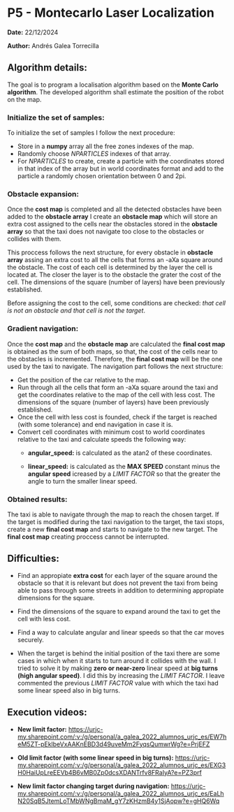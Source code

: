 # P5 - Montecarlo Laser Localization
**Date:** 22/12/2024

**Author:** Andrés Galea Torrecilla

## Algorithm details:
The goal is to program a localisation algorithm based on the **Monte Carlo algorithm**. The developed algorithm shall estimate the position of the robot on the map.

### Initialize the set of samples:
To initialize the set of samples I follow the next procedure:
- Store in a **numpy** array all the free zones indexes of the map.
- Randomly choose *NPARTICLES* indexes of that array.
- For *NPARTICLES* to create, create a particle with the coordinates stored in that index of the array but in world coordinates format and add to the particle a randomly chosen orientation between 0 and 2pi. 

### Obstacle expansion:

Once the **cost map** is completed and all the detected obstacles have been added to the **obstacle array** I create an **obstacle map** which will store an extra cost assigned to the cells near the obstacles stored in the **obstacle array** so that the taxi does not navigate too close to the obstacles or collides with them.

This proccess follows the next structure, for every obstacle in **obstacle array** assing an extra cost to all the cells that forms an -aXa square around the obstacle. The cost of each cell is determined by the layer the cell is located at. The closer the layer is to the obstacle the grater the cost of the cell. The dimensions of the square (number of layers) have been previously established.

Before assigning the cost to the cell, some conditions are checked: *that cell is not an obstacle and that cell is not the target*.

### Gradient navigation:

Once the **cost map** and the **obstacle map** are calculated the **final cost map** is obtained as the sum of both maps, so that, the cost of the cells near to the obstacles is incremented. Therefore, the **final cost map** will be the one used by the taxi to navigate.
The navigation part follows the next structure:
- Get the position of the car relative to the map.
- Run through all the cells that form an -aXa square around the taxi and get the coordinates relative to the map of the cell with less cost. The dimensions of the square (number of layers) have been previously established.
- Once the cell with less cost is founded, check if the target is reached (with some tolerance) and end navigation in case it is.
- Convert cell coordinates with minimum cost to world coordinates relative to the taxi and calculate speeds the following way:
  - **angular_speed:** is calculated as the atan2 of these coordinates.

  - **linear_speed:** is calculated as the **MAX SPEED** constant minus the **angular speed** icreased by a *LIMIT FACTOR* so that the greater the angle to turn the smaller linear speed.

### Obtained results:
The taxi is able to navigate through the map to reach the chosen target. If the target is modified during the taxi navigation to the target, the taxi stops, create a new **final cost map** and starts to navigate to the new target. The **final cost map** creating proccess cannot be interrupted.

## Difficulties:

  - Find an appropiate **extra cost** for each layer of the square around the obstacle so that it is relevant but does not prevent the taxi from being able to pass through some streets in addition to determining appropiate dimensions for the square.

  - Find the dimensions of the square to expand around the taxi to get the cell with less cost.

  - Find a way to calculate angular and linear speeds so that the car moves securely.

  - When the target is behind the initial position of the taxi there are some cases in which when it starts to turn around it collides with the wall. I tried to solve it by making **zero or near-zero** linear speed at **big turns (high angular speed)**. I did this by increasing the *LIMIT FACTOR*. I leave commented the previous *LIMIT FACTOR* value with which the taxi had some linear speed also in big turns.

## Execution videos:
- **New limit factor:** https://urjc-my.sharepoint.com/:v:/g/personal/a_galea_2022_alumnos_urjc_es/EW7heM5ZT-pEklbeVxAAKnEBD3d49uveMm2FyqsQumwrWg?e=PrjEFZ

- **Old limit factor (with some linear speed in big turns):** https://urjc-my.sharepoint.com/:v:/g/personal/a_galea_2022_alumnos_urjc_es/EXG3H0HaiUpLreEEVb4B6vMB0Zp0dcsXDANTrfv8FRaIyA?e=PZ3prf

- **New limit factor changing target during navigation:** https://urjc-my.sharepoint.com/:v:/g/personal/a_galea_2022_alumnos_urjc_es/EaLhN20SqB5JtemLoTMbWNgBmaM_gY7zKHzmB4y1SjAopw?e=gHQ6Wq

